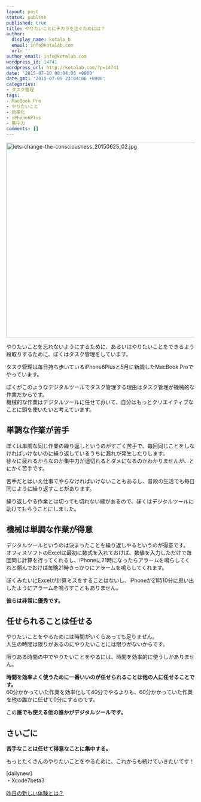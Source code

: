 ```yaml
---
layout: post
status: publish
published: true
title: やりたいことにチカラを注ぐためには？
author:
  display_name: kotala_b
  email: info@kotalab.com
  url: ''
author_email: info@kotalab.com
wordpress_id: 14741
wordpress_url: http://kotalab.com/?p=14741
date: '2015-07-10 08:04:06 +0900'
date_gmt: '2015-07-09 23:04:06 +0900'
categories:
- タスク管理
tags:
- MacBook Pro
- やりたいこと
- 効率化
- iPhone6Plus
- 集中力
comments: []
---
```

<p><img src="http://kotalab.com/wp-content/uploads/2015/06/lets-change-the-consciousness_20150625_02-780x520.jpg" alt="lets-change-the-consciousness_20150625_02.jpg" width="780" height="520" class="aligncenter size-large wp-image-14672" /></p>
<p>やりたいことを忘れないようにするために、あるいはやりたいことをできるよう段取りするために、ぼくはタスク管理をしています。</p>
<p>タスク管理は毎日持ち歩いているiPhone6Plusと5月に新調したMacBook Proでやっています。</p>
<p>ぼくがこのようなデジタルツールでタスク管理する理由はタスク管理が機械的な作業だからです。<br />
機械的な作業はデジタルツールに任せておいて、自分はもっとクリエイティブなことに頭を使いたいと考えています。</p>
<p><!--more--></p>
<h2>単調な作業が苦手</h2>
<p>ぼくは単調な同じ作業の繰り返しというのがすごく苦手で、毎回同じことをしなければいけないのに繰り返しているうちに漏れが発生したりします。<br />
徐々に疲れるからなのか集中力が途切れるとダメになるのかわかりませんが、とにかく苦手です。</p>
<p>苦手だとはいえ仕事でやらなければいけないこともあるし、普段の生活でも毎日同じように繰り返すことがあります。</p>
<p>繰り返しやる作業とは切っても切れない縁があるので、ぼくはデジタルツールに助けてもらうことにしました。</p>
<h2>機械は単調な作業が得意</h2>
<p>デジタルツールというのは決まったことを繰り返しやるというのが得意です。<br />
オフィスソフトのExcelは最初に数式を入れておけば、数値を入力しただけで毎回同じ計算を行ってくれるし、iPhoneに21時になったらアラームを鳴らしてくれと頼んでおけば毎晩21時きっかりにアラームを鳴らしてくれます。</p>
<p>ぼくみたいにExcelが計算ミスをすることはないし、iPhoneが21時10分に思い出したようにアラームを鳴らすこともありません。</p>
<p><strong>彼らは非常に優秀です。</strong></p>
<h2>任せられることは任せる</h2>
<p>やりたいことをやるためには時間がいくらあっても足りません。<br />
人生の時間は限りがあるのにやりたいことには限りがないからです。</p>
<p>限りある時間の中でやりたいことをやるには、時間を効率的に使うしかありません。</p>
<p><strong>時間を効率よく使うために一番いいのが任せられることは他の人に任せることです。</strong><br />
60分かかっていた作業を効率化して40分でやるよりも、60分かかっていた作業を他の誰かに任せて0分にするのです。</p>
<p>この<strong>誰でも使える他の誰かがデジタルツールです。</strong></p>
<h2>さいごに</h2>
<p><strong>苦手なことは任せて得意なことに集中する。</strong></p>
<p>もっとたくさんのやりたいことをやるために、これからも続けていきたいです！</p>
<p>[dailynew]<br />
・Xcode7beta3</p>
<p><a href="http://kotalab.com/lets-start-1day1new" title="昨日の新しい体験とは？">昨日の新しい体験とは？</a></p>
<div class="clear"></div>
